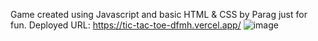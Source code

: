 Game created using Javascript and basic HTML & CSS by Parag just for fun. Deployed URL: https://tic-tac-toe-dfmh.vercel.app/
![image](https://github.com/user-attachments/assets/6ee9fda6-2a0c-4068-9916-94d69f71f8b1)
